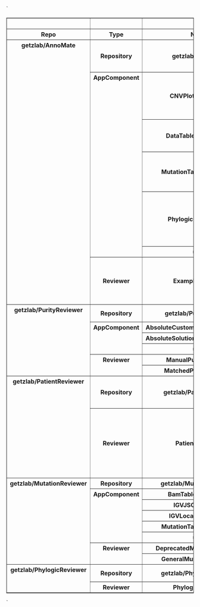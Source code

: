 `<table border="1" class="dataframe">
  <thead>
    <tr style="text-align: right;">
      <th></th>
      <th></th>
      <th></th>
      <th>Description</th>
      <th>url</th>
    </tr>
    <tr>
      <th>Repo</th>
      <th>Type</th>
      <th>Name</th>
      <th></th>
      <th></th>
    </tr>
  </thead>
  <tbody>
    <tr>
      <th rowspan="7" valign="top">getzlab/AnnoMate</th>
      <th>Repository</th>
      <th>getzlab/AnnoMate</th>
      <td>Review anything (purities, mutations, etc) within a jupyter notebook with plotly dash and jupyter widgets</td>
      <td><a href="https://github.com/getzlab/AnnoMate" target="_blank">https://github.com/getzlab/AnnoMate</a></td>
    </tr>
    <tr>
      <th rowspan="5" valign="top">AppComponent</th>
      <th>CNVPlotComponent</th>
      <td>CNVPlotComponent.py module\n\nInteractive CNV Plot with mutation multiplicity scatterplot\n\nMutation scatter interactive with mutation table\n\n</td>
      <td><a href="https://github.com/getzlab/AnnoMate/blob/master/AnnoMate/AppComponents/CNVPlotComponent.py" target="_blank">https://github.com/getzlab/AnnoMate/blob/master/AnnoMate/AppComponents/CNVPlotComponent.py</a></td>
    </tr>
    <tr>
      <th>DataTableComponents</th>
      <td>\nDataTableComponents module contains methods to generate components for displaying table information\n</td>
      <td><a href="https://github.com/getzlab/AnnoMate/blob/master/AnnoMate/AppComponents/DataTableComponents.py" target="_blank">https://github.com/getzlab/AnnoMate/blob/master/AnnoMate/AppComponents/DataTableComponents.py</a></td>
    </tr>
    <tr>
      <th>MutationTableComponent</th>
      <td>MutationTableComponent.py module\n\nInteractive Mutation Table with column selection, sorting, selecting, and filtering\n\n</td>
      <td><a href="https://github.com/getzlab/AnnoMate/blob/master/AnnoMate/AppComponents/MutationTableComponent.py" target="_blank">https://github.com/getzlab/AnnoMate/blob/master/AnnoMate/AppComponents/MutationTableComponent.py</a></td>
    </tr>
    <tr>
      <th>PhylogicComponents</th>
      <td>PhylogicComponents.py module\n\nPhylogic CCF Plot and Trees implemented in the PatientReviewer and PhylogicReviewer\n\nPhylogic PMF Plot implemented in the PhylogicReviewer\n\n</td>
      <td><a href="https://github.com/getzlab/AnnoMate/blob/master/AnnoMate/AppComponents/PhylogicComponents.py" target="_blank">https://github.com/getzlab/AnnoMate/blob/master/AnnoMate/AppComponents/PhylogicComponents.py</a></td>
    </tr>
    <tr>
      <th>utils</th>
      <td></td>
      <td><a href="https://github.com/getzlab/AnnoMate/blob/master/AnnoMate/AppComponents/utils.py" target="_blank">https://github.com/getzlab/AnnoMate/blob/master/AnnoMate/AppComponents/utils.py</a></td>
    </tr>
    <tr>
      <th>Reviewer</th>
      <th>ExampleReviewer</th>
      <td>Example Reviewer Description\nA basic reviewer for the AnnoMate tutorial.\nUses simulated data from simulated_data directory\n</td>
      <td><a href="https://github.com/getzlab/AnnoMate/blob/master/AnnoMate/Reviewers/ExampleReviewer.py" target="_blank">https://github.com/getzlab/AnnoMate/blob/master/AnnoMate/Reviewers/ExampleReviewer.py</a></td>
    </tr>
    <tr>
      <th rowspan="6" valign="top">getzlab/PurityReviewer</th>
      <th>Repository</th>
      <th>getzlab/PurityReviewer</th>
      <td>Suite of purity reviewers and review components</td>
      <td><a href="https://github.com/getzlab/PurityReviewer" target="_blank">https://github.com/getzlab/PurityReviewer</a></td>
    </tr>
    <tr>
      <th rowspan="3" valign="top">AppComponent</th>
      <th>AbsoluteCustomSolutionComponent</th>
      <td></td>
      <td><a href="https://github.com/getzlab/PurityReviewer/blob/master/PurityReviewer/AppComponents/AbsoluteCustomSolutionComponent.py" target="_blank">https://github.com/getzlab/PurityReviewer/blob/master/PurityReviewer/AppComponents/AbsoluteCustomSolutionComponent.py</a></td>
    </tr>
    <tr>
      <th>AbsoluteSolutionsReportComponent</th>
      <td></td>
      <td><a href="https://github.com/getzlab/PurityReviewer/blob/master/PurityReviewer/AppComponents/AbsoluteSolutionsReportComponent.py" target="_blank">https://github.com/getzlab/PurityReviewer/blob/master/PurityReviewer/AppComponents/AbsoluteSolutionsReportComponent.py</a></td>
    </tr>
    <tr>
      <th>utils</th>
      <td></td>
      <td><a href="https://github.com/getzlab/PurityReviewer/blob/master/PurityReviewer/AppComponents/utils.py" target="_blank">https://github.com/getzlab/PurityReviewer/blob/master/PurityReviewer/AppComponents/utils.py</a></td>
    </tr>
    <tr>
      <th rowspan="2" valign="top">Reviewer</th>
      <th>ManualPurityReviewer</th>
      <td></td>
      <td><a href="https://github.com/getzlab/PurityReviewer/blob/master/PurityReviewer/Reviewers/ManualPurityReviewer.py" target="_blank">https://github.com/getzlab/PurityReviewer/blob/master/PurityReviewer/Reviewers/ManualPurityReviewer.py</a></td>
    </tr>
    <tr>
      <th>MatchedPurityReviewer</th>
      <td></td>
      <td><a href="https://github.com/getzlab/PurityReviewer/blob/master/PurityReviewer/Reviewers/MatchedPurityReviewer.py" target="_blank">https://github.com/getzlab/PurityReviewer/blob/master/PurityReviewer/Reviewers/MatchedPurityReviewer.py</a></td>
    </tr>
    <tr>
      <th rowspan="2" valign="top">getzlab/PatientReviewer</th>
      <th>Repository</th>
      <th>getzlab/PatientReviewer</th>
      <td>Explore integrated data on the patient level interactively in a Dash App, powered by JupyterReviewer</td>
      <td><a href="https://github.com/getzlab/PatientReviewer" target="_blank">https://github.com/getzlab/PatientReviewer</a></td>
    </tr>
    <tr>
      <th>Reviewer</th>
      <th>PatientReviewer</th>
      <td>PatientReviewer.py module\n\nInteractive dashboard for reviewing and annotating data on a patient-by-patient basis\nIncludes app layout and callback functionality\n\nRun by the user with a Jupyter Notebook: UserPatientReviewer.ipynb\n\n</td>
      <td><a href="https://github.com/getzlab/PatientReviewer/blob/master/PatientReviewer/Reviewers/PatientReviewer.py" target="_blank">https://github.com/getzlab/PatientReviewer/blob/master/PatientReviewer/Reviewers/PatientReviewer.py</a></td>
    </tr>
    <tr>
      <th rowspan="8" valign="top">getzlab/MutationReviewer</th>
      <th>Repository</th>
      <th>getzlab/MutationReviewer</th>
      <td></td>
      <td><a href="https://github.com/getzlab/MutationReviewer" target="_blank">https://github.com/getzlab/MutationReviewer</a></td>
    </tr>
    <tr>
      <th rowspan="5" valign="top">AppComponent</th>
      <th>BamTableComponent</th>
      <td></td>
      <td><a href="https://github.com/getzlab/MutationReviewer/blob/master/MutationReviewer/AppComponents/BamTableComponent.py" target="_blank">https://github.com/getzlab/MutationReviewer/blob/master/MutationReviewer/AppComponents/BamTableComponent.py</a></td>
    </tr>
    <tr>
      <th>IGVJSComponent</th>
      <td></td>
      <td><a href="https://github.com/getzlab/MutationReviewer/blob/master/MutationReviewer/AppComponents/IGVJSComponent.py" target="_blank">https://github.com/getzlab/MutationReviewer/blob/master/MutationReviewer/AppComponents/IGVJSComponent.py</a></td>
    </tr>
    <tr>
      <th>IGVLocalComponent</th>
      <td></td>
      <td><a href="https://github.com/getzlab/MutationReviewer/blob/master/MutationReviewer/AppComponents/IGVLocalComponent.py" target="_blank">https://github.com/getzlab/MutationReviewer/blob/master/MutationReviewer/AppComponents/IGVLocalComponent.py</a></td>
    </tr>
    <tr>
      <th>MutationTableComponent</th>
      <td></td>
      <td><a href="https://github.com/getzlab/MutationReviewer/blob/master/MutationReviewer/AppComponents/MutationTableComponent.py" target="_blank">https://github.com/getzlab/MutationReviewer/blob/master/MutationReviewer/AppComponents/MutationTableComponent.py</a></td>
    </tr>
    <tr>
      <th>utils</th>
      <td></td>
      <td><a href="https://github.com/getzlab/MutationReviewer/blob/master/MutationReviewer/AppComponents/utils.py" target="_blank">https://github.com/getzlab/MutationReviewer/blob/master/MutationReviewer/AppComponents/utils.py</a></td>
    </tr>
    <tr>
      <th rowspan="2" valign="top">Reviewer</th>
      <th>DeprecatedMutationReviewer</th>
      <td></td>
      <td><a href="https://github.com/getzlab/MutationReviewer/blob/master/MutationReviewer/Reviewers/DeprecatedMutationReviewer.py" target="_blank">https://github.com/getzlab/MutationReviewer/blob/master/MutationReviewer/Reviewers/DeprecatedMutationReviewer.py</a></td>
    </tr>
    <tr>
      <th>GeneralMutationReviewer</th>
      <td></td>
      <td><a href="https://github.com/getzlab/MutationReviewer/blob/master/MutationReviewer/Reviewers/GeneralMutationReviewer.py" target="_blank">https://github.com/getzlab/MutationReviewer/blob/master/MutationReviewer/Reviewers/GeneralMutationReviewer.py</a></td>
    </tr>
    <tr>
      <th rowspan="2" valign="top">getzlab/PhylogicReviewer</th>
      <th>Repository</th>
      <th>getzlab/PhylogicReviewer</th>
      <td>Interactive app to review Phylogic solutions and data.</td>
      <td><a href="https://github.com/getzlab/PhylogicReviewer" target="_blank">https://github.com/getzlab/PhylogicReviewer</a></td>
    </tr>
    <tr>
      <th>Reviewer</th>
      <th>PhylogicReviewer</th>
      <td></td>
      <td><a href="https://github.com/getzlab/PhylogicReviewer/blob/master/PhylogicReviewer/Reviewers/PhylogicReviewer.py" target="_blank">https://github.com/getzlab/PhylogicReviewer/blob/master/PhylogicReviewer/Reviewers/PhylogicReviewer.py</a></td>
    </tr>
  </tbody>
</table>`